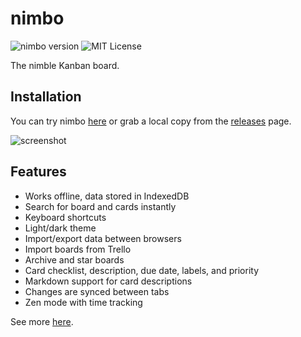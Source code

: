 # nimbo

![nimbo version](https://img.shields.io/badge/version-1.0.3-brightgreen.svg)
![MIT License](https://img.shields.io/badge/license-MIT-blue.svg)

The nimble Kanban board.

## Installation

You can try nimbo [here](https://sereneblue.github.io/nimbo) or grab a local copy from the [releases](https://github.com/sereneblue/nimbo/releases) page.

![screenshot](https://user-images.githubusercontent.com/14242625/103376268-2fb1a880-4aaa-11eb-8964-8da53a387e20.png)

## Features

- Works offline, data stored in IndexedDB
- Search for board and cards instantly
- Keyboard shortcuts
- Light/dark theme
- Import/export data between browsers
- Import boards from Trello
- Archive and star boards
- Card checklist, description, due date, labels, and priority 
- Markdown support for card descriptions
- Changes are synced between tabs
- Zen mode with time tracking

See more [here](https://sereneblue.github.io/nimbo/about).